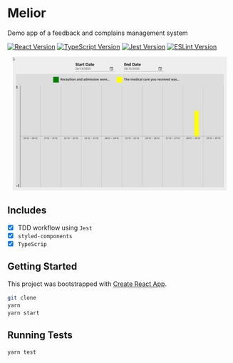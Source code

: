 # Melior

Demo app of a feedback and complains management system

[![React Version](https://img.shields.io/badge/React-17.0.1-blue)](https://github.com/facebook/react) [![TypeScript Version](https://img.shields.io/badge/TypeScript-4.0.3-blue)](https://www.typescriptlang.org/) [![Jest Version](https://img.shields.io/badge/Testing%20Library-5.11.4-blue)](https://github.com/testing-library/jest-dom) [![ESLint Version](https://img.shields.io/badge/ESLint-4.0.3-blue)](https://eslint.org/)

<p align='center'>
<img src="https://raw.githubusercontent.com/Akram-Adel/melior/master/demo.gif" height="300">
</p>

## Includes

- [x] TDD workflow using `Jest`
- [x] `styled-components`
- [x] `TypeScrip`

## Getting Started

This project was bootstrapped with [Create React App](https://github.com/facebook/create-react-app).

```sh
git clone
yarn
yarn start
```

## Running Tests
```sh
yarn test
```